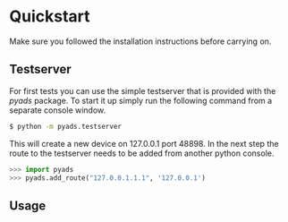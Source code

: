 # Quickstart

Make sure you followed the installation instructions before carrying on.

## Testserver

For first tests you can use the simple testserver that is provided with
the *pyads* package. To start it up simply run the following command from
a separate console window.

```bash
$ python -m pyads.testserver
```

This will create a new device on 127.0.0.1 port 48898. In the next step
the route to the testserver needs to be added from another python console.

```python
>>> import pyads
>>> pyads.add_route("127.0.0.1.1.1", '127.0.0.1')
```

## Usage

